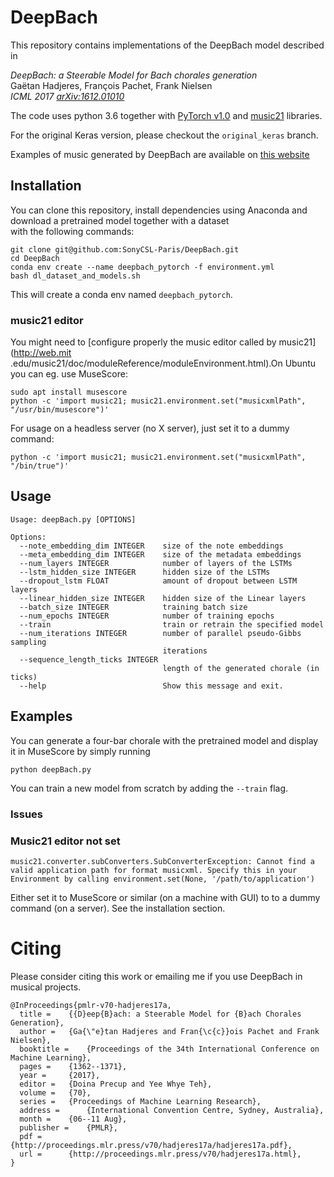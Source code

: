 # DeepBach
This repository contains implementations of the DeepBach model described in

*DeepBach: a Steerable Model for Bach chorales generation*<br/>
Gaëtan Hadjeres, François Pachet, Frank Nielsen<br/>
*ICML 2017 [arXiv:1612.01010](http://proceedings.mlr.press/v70/hadjeres17a.html)*


The code uses python 3.6 together with [PyTorch v1.0](https://pytorch.org/) and
 [music21](http://web.mit.edu/music21/) libraries.

For the original Keras version, please checkout the `original_keras` branch.

Examples of music generated by DeepBach are available on [this website](https://sites.google.com/site/deepbachexamples/)

## Installation

You can clone this repository, install dependencies using Anaconda and download a pretrained 
model together with a dataset  
 with the following commands:
```
git clone git@github.com:SonyCSL-Paris/DeepBach.git
cd DeepBach
conda env create --name deepbach_pytorch -f environment.yml
bash dl_dataset_and_models.sh
```
This will create a conda env named `deepbach_pytorch`.

### music21 editor

You might need to [configure properly the music editor called by music21](http://web.mit
.edu/music21/doc/moduleReference/moduleEnvironment.html).On Ubuntu you can eg. use MuseScore:

```shell
sudo apt install musescore
python -c 'import music21; music21.environment.set("musicxmlPath", "/usr/bin/musescore")'
```

For usage on a headless server (no X server), just set it to a dummy command:

```shell
python -c 'import music21; music21.environment.set("musicxmlPath", "/bin/true")'
```

## Usage
```
Usage: deepBach.py [OPTIONS]

Options:
  --note_embedding_dim INTEGER    size of the note embeddings
  --meta_embedding_dim INTEGER    size of the metadata embeddings
  --num_layers INTEGER            number of layers of the LSTMs
  --lstm_hidden_size INTEGER      hidden size of the LSTMs
  --dropout_lstm FLOAT            amount of dropout between LSTM layers
  --linear_hidden_size INTEGER    hidden size of the Linear layers
  --batch_size INTEGER            training batch size
  --num_epochs INTEGER            number of training epochs
  --train                         train or retrain the specified model
  --num_iterations INTEGER        number of parallel pseudo-Gibbs sampling
                                  iterations
  --sequence_length_ticks INTEGER
                                  length of the generated chorale (in ticks)
  --help                          Show this message and exit.
```

## Examples
You can generate a four-bar chorale with the pretrained model and display it in MuseScore  by 
simply running
```
python deepBach.py
```

You can train a new model from scratch by adding the `--train` flag.


### Issues

### Music21 editor not set

```
music21.converter.subConverters.SubConverterException: Cannot find a valid application path for format musicxml. Specify this in your Environment by calling environment.set(None, '/path/to/application')
```

Either set it to MuseScore or similar (on a machine with GUI) to to a dummy command (on a server). See the installation section.

# Citing

Please consider citing this work or emailing me if you use DeepBach in musical projects.
```
@InProceedings{pmlr-v70-hadjeres17a,
  title = 	 {{D}eep{B}ach: a Steerable Model for {B}ach Chorales Generation},
  author = 	 {Ga{\"e}tan Hadjeres and Fran{\c{c}}ois Pachet and Frank Nielsen},
  booktitle = 	 {Proceedings of the 34th International Conference on Machine Learning},
  pages = 	 {1362--1371},
  year = 	 {2017},
  editor = 	 {Doina Precup and Yee Whye Teh},
  volume = 	 {70},
  series = 	 {Proceedings of Machine Learning Research},
  address = 	 {International Convention Centre, Sydney, Australia},
  month = 	 {06--11 Aug},
  publisher = 	 {PMLR},
  pdf = 	 {http://proceedings.mlr.press/v70/hadjeres17a/hadjeres17a.pdf},
  url = 	 {http://proceedings.mlr.press/v70/hadjeres17a.html},
}
```
